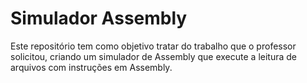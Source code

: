 # Simulador Assembly
 Este repositório tem como objetivo tratar do trabalho que o professor solicitou, criando um simulador de Assembly que execute a leitura de arquivos com instruções em Assembly.
